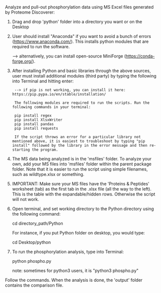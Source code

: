 Analyze and pull-out phosphorylation data using MS Excel files generated by Proteome Discoverer:

1) Drag and drop 'python' folder into a directory you want or on the Desktop

2) User should install "Anaconda" if you want to avoid a bunch of errors (https://www.anaconda.com/). This installs python modules that are required to run the software.

    --> alternatively, you can install open-source MiniForge (https://conda-forge.org/).

3) After installing Python and basic libraries through the above sources, user must install additional modules (third party) by typing the following into Terminal and hitting enter:

        --> if pip is not working, you can install it here: https://pip.pypa.io/en/stable/installation/
        
        The following modules are required to run the scripts. Run the following commands in your terminal:

        pip install regex
        pip install XlsxWriter
        pip install pandas
        pip install requests
        
        If the script throws an error for a particular library not mentioned above, it is easiest to troubleshoot by typing "pip install" followed by the library in the error message and then re-starting the program.
    
4) The MS data being analyzed is in the 'msfiles' folder. To analyze your own, add your MS files into 'msfiles' folder within the parent package folder. Note that it is easier to run the script using simple filenames, such as wildtype.xlsx or something.

5) IMPORTANT: Make sure your MS files have the 'Proteins & Peptides' worksheet (tab) as the first tab in the .xlsx file (all the way to the left). This is the table with the expandable/hidden rows. Otherwise the script will not work.

5) Open terminal, and set working directory to the Python directory using the following command:

    cd directory_path/Python
    
    For instance, if you put Python folder on desktop, you would type:
    
    cd Desktop/python
    
6) To run the phosphorylation analysis, type into Terminal:

    python phospho.py
    
    note: sometimes for python3 users, it is "python3 phospho.py"
    
Follow the commands. When the analysis is done, the 'output' folder contains the comparison file.
    
